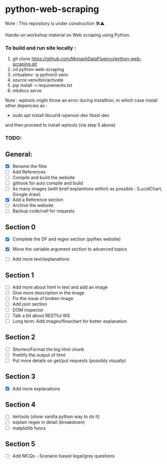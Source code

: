 # python-web-scraping

Note : This repository is under construction 🛠️⚠️

Hands-on workshop material on Web scraping using Python.

### To build and run site locally :

1. git clone https://github.com/MonashDataFluency/python-web-scraping.git
2. cd python-web-scraping
3. virtualenv -p python3 venv
4. source venv/bin/activate
5. pip install -r requirements.txt
6. mkdocs serve

Note : wptools might throw an error during installtion, in which case install other depencies as : 
- sudo apt install libcurl4-openssl-dev libssl-dev  

and then proceed to install wptools (via step 5 above)


### TODO: 
## General:
- [x] Rename the files
- [ ] Add References
- [ ] Compile and build the website
- [ ] githook for auto compile and build
- [ ] As many images (with brief explantions within) as possible : (LucidChart,  Google draw)
- [x] Add a Reference section
- [ ] Archive the website 
- [ ] Backup code/cell for requests

## Section 0
- [x] Complete the DF and regex section (pythex website)
- [x] Move the variable argument section to advanced topics
- [ ] Add more text/explanations


## Section 1
- [ ] Add more about html in text and add an image
- [ ] Give more description in the image
- [ ] Fix the issue of broken image
- [ ] Add json section
- [ ] DOM inspector
- [ ] Talk a bit about RESTful WS
- [ ] Long term: Add images/flowchart for better explanation 
 
## Section 2 
- [ ] Shorten/Format the big html chunk
- [ ] Prettify the output of html
- [ ] Put more details on get/put requests (possibly visually)

## Section 3
- [x] Add more explanations

## Section 4
- [ ] itertools (show vanilla python way to do it)
- [ ] explain regex in detail (breakdown)
- [ ] matplotlib funcs

## Section 5
- [ ] Add MCQs - Scenario based legal/grey questions
 

